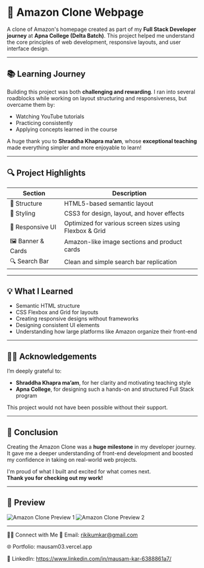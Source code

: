 # 🛒 Amazon Clone Webpage

A clone of Amazon's homepage created as part of my **Full Stack Developer journey** at **Apna College (Delta Batch)**. This project helped me understand the core principles of web development, responsive layouts, and user interface design.

---

## 📚 Learning Journey

Building this project was both **challenging and rewarding**. I ran into several roadblocks while working on layout structuring and responsiveness, but overcame them by:
- Watching YouTube tutorials  
- Practicing consistently  
- Applying concepts learned in the course  

A huge thank you to **Shraddha Khapra ma’am**, whose **exceptional teaching** made everything simpler and more enjoyable to learn!

---

## 🔍 Project Highlights

| Section        | Description                                               |
|----------------|-----------------------------------------------------------|
| 🧱 Structure     | HTML5-based semantic layout                               |
| 🎨 Styling       | CSS3 for design, layout, and hover effects                |
| 📱 Responsive UI | Optimized for various screen sizes using Flexbox & Grid   |
| 🖼️ Banner & Cards | Amazon-like image sections and product cards             |
| 🔍 Search Bar    | Clean and simple search bar replication                   |

---

## 💡 What I Learned

- Semantic HTML structure
- CSS Flexbox and Grid for layouts
- Creating responsive designs without frameworks
- Designing consistent UI elements
- Understanding how large platforms like Amazon organize their front-end

---

## 🧑‍🏫 Acknowledgements

I’m deeply grateful to:

- **Shraddha Khapra ma’am**, for her clarity and motivating teaching style  
- **Apna College**, for designing such a hands-on and structured Full Stack program  

This project would not have been possible without their support.

---

## 📌 Conclusion

Creating the Amazon Clone was a **huge milestone** in my developer journey. It gave me a deeper understanding of front-end development and boosted my confidence in taking on real-world web projects.

I'm proud of what I built and excited for what comes next.  
**Thank you for checking out my work!**

---

## 📸 Preview

<!-- Replace these with actual screenshot paths once uploaded -->
![Amazon Clone Preview 1](assets/preview1.png)
![Amazon Clone Preview 2](assets/preview2.png)

---


🙋‍♂️ Connect with Me
📧 Email: rikikumkar@gmail.com

🌐 Portfolio: mausam03.vercel.app

🔗 LinkedIn: https://www.linkedin.com/in/mausam-kar-6388861a7/


